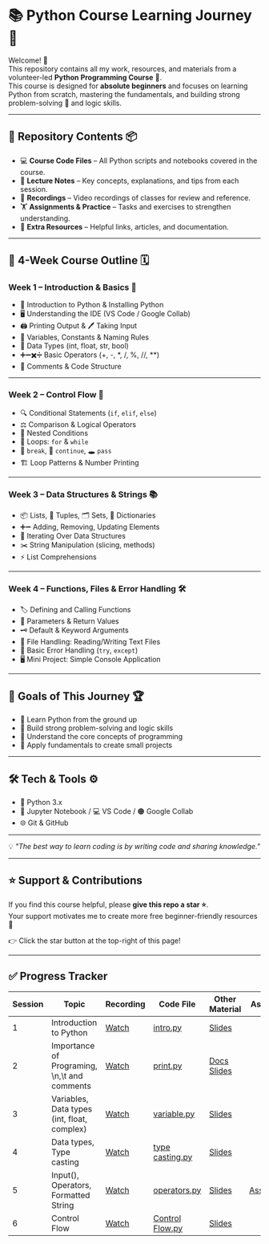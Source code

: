 # 📚 Python Course Learning Journey 🚀  

Welcome! 👋  
This repository contains all my work, resources, and materials from a volunteer-led **Python Programming Course** 🐍.  
This course is designed for **absolute beginners** and focuses on learning Python from scratch, mastering the fundamentals, and building strong problem-solving 🧠 and logic skills.  

---

## 📂 Repository Contents 📦  

- 💻 **Course Code Files** – All Python scripts and notebooks covered in the course.  
- 📝 **Lecture Notes** – Key concepts, explanations, and tips from each session.  
- 🎥 **Recordings** – Video recordings of classes for review and reference.  
- 🏋️ **Assignments & Practice** – Tasks and exercises to strengthen understanding.  
- 🔗 **Extra Resources** – Helpful links, articles, and documentation.  

---

## 📜 4-Week Course Outline 🗓  

### **Week 1 – Introduction & Basics 🐣**
- 🐍 Introduction to Python & Installing Python  
- 🖥 Understanding the IDE (VS Code / Google Collab)  
- 🖨 Printing Output & 🖊 Taking Input  
- 📌 Variables, Constants & Naming Rules  
- 🔢 Data Types (int, float, str, bool)  
- ➕➖✖️➗ Basic Operators (+, -, *, /, %, //, **)  
- 💬 Comments & Code Structure  

---

### **Week 2 – Control Flow 🔄**
- 🔍 Conditional Statements (`if`, `elif`, `else`)  
- ⚖️ Comparison & Logical Operators  
- 📂 Nested Conditions  
- 🔄 Loops: `for` & `while`  
- 🛑 `break`, 🔄 `continue`, 🕳 `pass`  
- 🏗 Loop Patterns & Number Printing  

---

### **Week 3 – Data Structures & Strings 📚**
- 📦 Lists, 📜 Tuples, 🗂 Sets, 📖 Dictionaries  
- ➕➖ Adding, Removing, Updating Elements  
- 🔁 Iterating Over Data Structures  
- ✂️ String Manipulation (slicing, methods)  
- ⚡ List Comprehensions  

---

### **Week 4 – Functions, Files & Error Handling 🛠**
- 🏷 Defining and Calling Functions  
- 🎯 Parameters & Return Values  
- 🗝 Default & Keyword Arguments  
- 📂 File Handling: Reading/Writing Text Files  
- 🚫 Basic Error Handling (`try`, `except`)  
- 🖥 Mini Project: Simple Console Application  

---

## 🎯 Goals of This Journey 🏆  

- 🐍 Learn Python from the ground up  
- 🧠 Build strong problem-solving and logic skills  
- 📌 Understand the core concepts of programming  
- 💼 Apply fundamentals to create small projects  

---

## 🛠 Tech & Tools ⚙️  

- 🐍 Python 3.x  
- 📓 Jupyter Notebook / 💻 VS Code / 🟠 Google Collab  
- 🌐 Git & GitHub  

---

💡 *"The best way to learn coding is by writing code and sharing knowledge."*

---

## ⭐ Support & Contributions

If you find this course helpful, please **give this repo a star ⭐**.  
Your support motivates me to create more free beginner-friendly resources 🚀  

👉 Click the star button at the top-right of this page!  

---

## ✅ Progress Tracker  

| Session | Topic | Recording | Code File | Other Material | Assignment |
|---|-------|-----------|--------------|-------------------|------------|
| 1 | Introduction to Python | [Watch](https://www.facebook.com/share/v/19ihFsYC8Q/) | [intro.py](https://colab.research.google.com/drive/1MPbtgl9xnbltjdYiITjWOo3PmcxHR3_a?usp=sharing) | [Slides](https://docs.google.com/presentation/d/1KgSDHO5UnUx3xfrkxSSwZwLeykjZzcZX/edit?usp=sharing&ouid=104744819075880154026&rtpof=true&sd=true) | |
| 2 | Importance of Programing, \n,\t and comments | [Watch](https://www.facebook.com/share/v/1E38JjVNDD/) | [print.py](https://colab.research.google.com/drive/1NceFmpN3GovNjZ9P3I196BZnY-UWGH2p?usp=sharing) | [Docs](https://docs.google.com/document/d/1XaOBpdKUvV2VxmjluiOVHbrIdcwSglfH/edit?usp=sharing&ouid=104744819075880154026&rtpof=true&sd=true) [Slides](https://docs.google.com/presentation/d/1bqE0sbqUvtfuzhfw_PZ66gfsjYuHHmaa/edit?usp=sharing&ouid=104744819075880154026&rtpof=true&sd=true) | |
| 3 | Variables, Data types (int, float, complex) | [Watch](https://www.facebook.com/share/v/1Cf1XvejPc/) | [variable.py](https://colab.research.google.com/drive/1bl1x3c1yIuvipzk8KmDEJNPeo3XCeCIL?usp=sharing) | [Slides](https://docs.google.com/presentation/d/1lzCr2emUbMSLD7SLyDcj_HxzE-uhuwii/edit?usp=sharing&ouid=104744819075880154026&rtpof=true&sd=true) | |
| 4 | Data types, Type casting | [Watch](https://www.facebook.com/share/v/16pkcADzfh/) | [type casting.py](https://colab.research.google.com/drive/1Jg7FyPIcN5mY4DzkiZBseEzWURYU2gxj?usp=sharing) | [Slides](https://docs.google.com/presentation/d/1s1UizKSZAGsWPtbcTbPiOjXYj78jkuNQ/edit?usp=sharing&ouid=104744819075880154026&rtpof=true&sd=true) | |
| 5 | Input(), Operators, Formatted String | [Watch](https://www.facebook.com/share/v/172w6vJNiA/) | [operators.py](https://colab.research.google.com/drive/1UXc0nCxn8CUhkof2uLyqJT9KU0mPHySo?usp=sharing) | [Slides](https://drive.google.com/file/d/1qZYvrEsnv8mEKGA_Pqi6YQDCQwm75yEe/view?usp=sharing) | [Assignment1](https://docs.google.com/spreadsheets/d/10q6zmjrT4s1PwYCrRiW1EOD8AX1nNK7DRN9cBwPw7Lg/edit?usp=sharing) |
| 6 | Control Flow | [Watch](https://www.facebook.com/share/v/1AtSZh3yHT/) | [Control Flow.py](https://colab.research.google.com/drive/1iknwjjm2Bb4QN-k-v4oanScbiN9Ouvp6?usp=sharing) | [Slides](https://docs.google.com/presentation/d/1MCz1v86wk7p-St71AjFStUKDS2G-2ISm/edit?usp=sharing&ouid=104744819075880154026&rtpof=true&sd=true) | |



